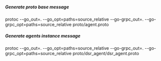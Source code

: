 ##### Generate proto base message
protoc --go_out=. --go_opt=paths=source_relative --go-grpc_out=. --go-grpc_opt=paths=source_relative proto/agent.proto

##### Generate agents instance message
protoc --go_out=. --go_opt=paths=source_relative --go-grpc_out=. --go-grpc_opt=paths=source_relative proto/dsr_agent/dsr_agent.proto